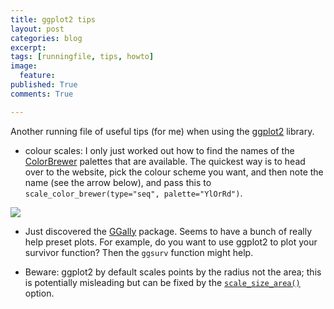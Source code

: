 ```yaml
---
title: ggplot2 tips
layout: post
categories: blog
excerpt:
tags: [runningfile, tips, howto]
image:
  feature:
published: True
comments: True

---
```


Another running file of useful tips (for me) when using the [ggplot2](http://ggplot2.org/) library.

- colour scales: I only just worked out how to find the names of the [ColorBrewer](http://colorbrewer2.org/#) palettes that are available. The quickest way is to head over to the website, pick the colour scheme you want, and then note the name (see the arrow below), and pass this to `scale_color_brewer(type="seq", palette="YlOrRd")`.

![]({{site.url}}/assets/media/141201_ColorBrewer__Color_Advice_for_Maps.png)

- Just discovered the [GGally](http://cran.r-project.org/web/packages/GGally/index.html) package. Seems to have a bunch of really help preset plots. For example, do you want to use ggplot2 to plot your survivor function? Then the `ggsurv` function might help.

- Beware: ggplot2 by default scales points by the radius not the area; this is potentially misleading but can be fixed by the [`scale_size_area()`](http://docs.ggplot2.org/current/scale_size_area.html) option.


